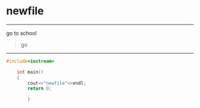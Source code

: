 # newfile
***
go to school
> go
***
```cpp
#include<iostream>

	int main()
	{
		cout<<"newfile"<<endl;
		return 0;

		}
```
